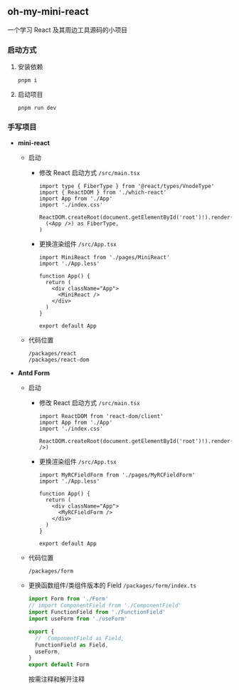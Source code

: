 ## oh-my-mini-react

一个学习 React 及其周边工具源码的小项目

### 启动方式

1. 安装依赖
   ```shell
   pnpm i
   ```

2. 启动项目

   ```shell
   pnpm run dev
   ```



### 手写项目

- **mini-react**

  * 启动

    * 修改 React 启动方式 `/src/main.tsx`
      ```tsx
      import type { FiberType } from '@react/types/VnodeType'
      import { ReactDOM } from './which-react'
      import App from './App'
      import './index.css'
      
      ReactDOM.createRoot(document.getElementById('root')!).render(
        (<App />) as FiberType,
      )
      ```

    * 更换渲染组件 `/src/App.tsx`
      ```tsx
      import MiniReact from './pages/MiniReact'
      import './App.less'
      
      function App() {
        return (
          <div className="App">
            <MiniReact />
          </div>
        )
      }
      
      export default App
      ```

  * 代码位置
    ```
    /packages/react
    /packages/react-dom
    ```

- **Antd Form**

  - 启动

    - 修改 React 启动方式 `/src/main.tsx`
      ```tsx
      import ReactDOM from 'react-dom/client'
      import App from './App'
      import './index.css'
      
      ReactDOM.createRoot(document.getElementById('root')!).render(<App />)
      ```

    * 更换渲染组件 `/src/App.tsx`

      ```tsx
      import MyRCFieldForm from './pages/MyRCFieldForm'
      import './App.less'
      
      function App() {
        return (
          <div className="App">
            <MyRCFieldForm />
          </div>
        )
      }
      
      export default App
      ```

  - 代码位置
    ```
    /packages/form
    ```

  - 更换函数组件/类组件版本的 Field  `/packages/form/index.ts`
    ```ts
    import Form from './Form'
    // import ComponentField from './ComponentField'
    import FunctionField from './FunctionField'
    import useForm from './useForm'
    
    export {
      //  ComponentField as Field,
      FunctionField as Field,
      useForm,
    }
    export default Form
    ```

    按需注释和解开注释

